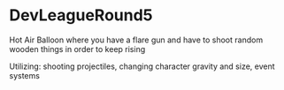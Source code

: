 # DevLeagueRound5

Hot Air Balloon where you have a flare gun and have to shoot random wooden things in order to keep rising

Utilizing: shooting projectiles, changing character gravity and size, event systems
